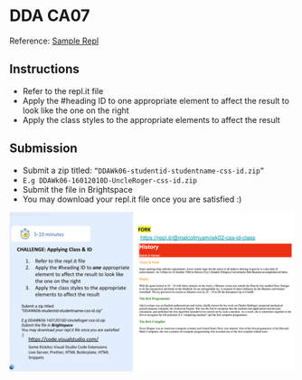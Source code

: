 # DDA CA07 
Reference: [Sample Repl](https://repl.it/@malcolmyam/wk02-css-id-class)

## Instructions 
- Refer to the repl.it file
- Apply the #heading ID to one appropriate element to affect the result to look like the one on the right
- Apply the class styles to the appropriate elements to affect the result

## Submission
- Submit a zip titled: `“DDAWk06-studentid-studentname-css-id.zip”`
- `E.g DDAWk06-16012010D-UncleRoger-css-id.zip`
- Submit the file in Brightspace
- You may download your repl.it file once you are satisfied :) 

  
![CA Brief](ca-brief.png)

